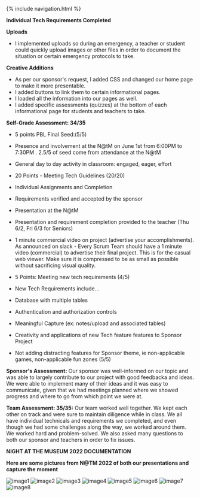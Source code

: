 {% include navigation.html %}

**Individual Tech Requirements Completed**

**Uploads**
* I implemented uploads so during an emergency, a teacher or student could quickly upload images or other files in order to document the situation or certain emergency protocols to take.

**Creative Additions**
* As per our sponsor's request, I added CSS and changed our home page to make it more presentable.
* I added buttons to link them to certain informational pages.
* I loaded all the information into our pages as well.
* I added specific assessments (quizzes) at the bottom of each informational page for students and teachers to take.

**Self-Grade Assessment: 34/35**

* 5 points PBL Final Seed:(5/5)
* Presence and involvement at the N@tM on June 1st from 6:00PM to 7:30PM . 2.5/5 of seed come from attendance at the N@tM
* General day to day activity in classroom: engaged, eager, effort
* 20 Points - Meeting Tech Guidelines (20/20)

* Individual Assignments and Completion

* Requirements verified and accepted by the sponsor

* Presentation at the N@tM

* Presentation and requirement completion provided to the teacher (Thu 6/2, Fri 6/3 for Seniors)

* 1 minute commercial video on project (advertise your accomplishments).  As announced on slack - Every Scrum Team should have a 1 minute video (commercial) to advertise their final project. This is for the casual web viewer.  Make sure it is compressed to be as small as possible without sacrificing visual quality.

* 5 Points: Meeting new tech requirements (4/5)

* New Tech Requirements include...

* Database with multiple tables

* Authentication and authorization controls

* Meaningful Capture (ex: notes/upload and associated tables)

* Creativity and applications of new Tech feature features to Sponsor Project

* Not adding distracting features for Sponsor theme, ie non-applicable games, non-applicable fun zones (5/5)

**Sponsor's Assessment:** Our sponsor was well-informed on our topic and was able to largely contribute to our project with good feedbacka and ideas. We were able to implement many of their ideas and it was easy to communicate, given that we had meetings planned where we showed progress and where to go from which point we were at.

**Team Assessment: 35/35:** Our team worked well together. We kept each other on track and were sure to maintain diligence while in class. We all have individual technicals and requirements we completed, and even though we had some challenges along the way, we worked around them. We worked hard and problem-solved. We also asked many questions to both our sponsor and teachers in order to fix issues.

**NIGHT AT THE MUSEUM 2022 DOCUMENTATION**

**Here are some pictures from N@TM 2022 of both our presentations and capture the moment**

![image1](https://github.com/saumyapalk23/Saumya-Palakodety-Trimester-3-/blob/00da2536d02736fd9ffda411d82e80bcd7efb4a3/20220601_183608_2.jpg)
![image2](https://github.com/saumyapalk23/Saumya-Palakodety-Trimester-3-/blob/00da2536d02736fd9ffda411d82e80bcd7efb4a3/20220601_183612_2.jpg)
![image3](https://github.com/saumyapalk23/Saumya-Palakodety-Trimester-3-/blob/00da2536d02736fd9ffda411d82e80bcd7efb4a3/IMG_3240.jpg)
![image4](https://github.com/saumyapalk23/Saumya-Palakodety-Trimester-3-/blob/00da2536d02736fd9ffda411d82e80bcd7efb4a3/IMG_3243.jpg)
![image5](https://github.com/saumyapalk23/Saumya-Palakodety-Trimester-3-/blob/00da2536d02736fd9ffda411d82e80bcd7efb4a3/IMG_3245.jpg)
![image6](https://github.com/saumyapalk23/Saumya-Palakodety-Trimester-3-/blob/00da2536d02736fd9ffda411d82e80bcd7efb4a3/Image%20from%20iOS%20(10).jpg)
![image7](https://github.com/saumyapalk23/Saumya-Palakodety-Trimester-3-/blob/00da2536d02736fd9ffda411d82e80bcd7efb4a3/Image%20from%20iOS%20(8).jpg)
![image8](https://github.com/saumyapalk23/Saumya-Palakodety-Trimester-3-/blob/00da2536d02736fd9ffda411d82e80bcd7efb4a3/Image%20from%20iOS.jpg)
